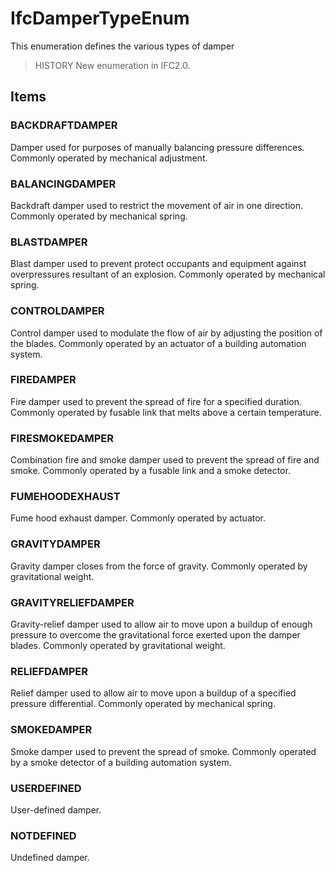 # IfcDamperTypeEnum

This enumeration defines the various types of damper
<!-- end of short definition -->


> HISTORY New enumeration in IFC2.0.

## Items

### BACKDRAFTDAMPER
Damper used for purposes of manually balancing pressure differences. Commonly operated by mechanical adjustment.

### BALANCINGDAMPER
Backdraft damper used to restrict the movement of air in one direction. Commonly operated by mechanical spring.

### BLASTDAMPER
Blast damper used to prevent protect occupants and equipment against overpressures resultant of an explosion. Commonly operated by mechanical spring.

### CONTROLDAMPER
Control damper used to modulate the flow of air by adjusting the position of the blades. Commonly operated by an actuator of a building automation system.

### FIREDAMPER
Fire damper used to prevent the spread of fire for a specified duration. Commonly operated by fusable link that melts above a certain temperature.

### FIRESMOKEDAMPER
Combination fire and smoke damper used to prevent the spread of fire and smoke. Commonly operated by a fusable link and a smoke detector.

### FUMEHOODEXHAUST
Fume hood exhaust damper. Commonly operated by actuator.

### GRAVITYDAMPER
Gravity damper closes from the force of gravity. Commonly operated by gravitational weight.

### GRAVITYRELIEFDAMPER
Gravity-relief damper used to allow air to move upon a buildup of enough pressure to overcome the gravitational force exerted upon the damper blades. Commonly operated by gravitational weight.

### RELIEFDAMPER
Relief damper used to allow air to move upon a buildup of a specified pressure differential. Commonly operated by mechanical spring.

### SMOKEDAMPER
Smoke damper used to prevent the spread of smoke. Commonly operated by a smoke detector of a building automation system.

### USERDEFINED
User-defined damper.

### NOTDEFINED
Undefined damper.
